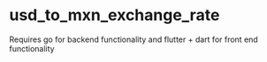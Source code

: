 # usd_to_mxn_exchange_rate
Requires go for backend functionality and flutter + dart for front end functionality

